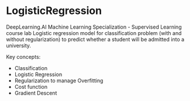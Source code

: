 # LogisticRegression
DeepLearning.AI Machine Learning Specialization - Supervised Learning course lab
Logistic regression model for classification problem (with and without regularization) to predict whether a student will be admitted into a university.

Key concepts:
- Classification
- Logistic Regression
- Regularization to manage Overfitting
- Cost function
- Gradient Descent
